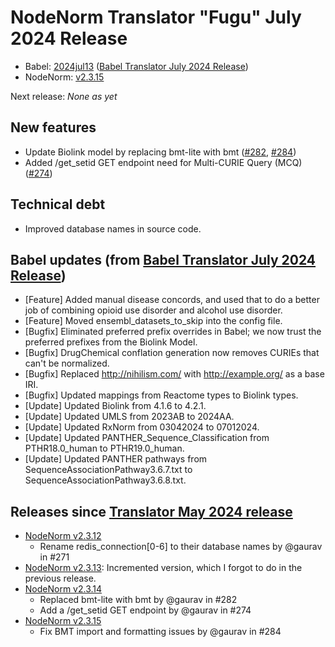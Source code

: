 # NodeNorm Translator "Fugu" July 2024 Release
- Babel: [2024jul13](https://stars.renci.org/var/babel_outputs/2024jul13/)
  ([Babel Translator July 2024 Release](https://github.com/TranslatorSRI/Babel/blob/master/releases/TranslatorFuguJuly2024.md))
- NodeNorm: [v2.3.15](https://github.com/TranslatorSRI/NodeNormalization/releases/tag/v2.3.15)

Next release: _None as yet_

## New features
* Update Biolink model by replacing bmt-lite with bmt ([#282](https://github.com/TranslatorSRI/NodeNormalization/pull/282),
  [#284](https://github.com/TranslatorSRI/NodeNormalization/pull/284))
* Added /get_setid GET endpoint need for Multi-CURIE Query (MCQ)  ([#274](https://github.com/TranslatorSRI/NodeNormalization/pull/274))

## Technical debt
* Improved database names in source code.

## Babel updates (from [Babel Translator July 2024 Release](https://github.com/TranslatorSRI/Babel/blob/master/releases/TranslatorFuguJuly2024.md))
* [Feature] Added manual disease concords, and used that to do a better job of combining opioid use disorder and alcohol use disorder.
* [Feature] Moved ensembl_datasets_to_skip into the config file.
* [Bugfix] Eliminated preferred prefix overrides in Babel; we now trust the preferred prefixes from the Biolink Model.
* [Bugfix] DrugChemical conflation generation now removes CURIEs that can't be normalized.
* [Bugfix] Replaced http://nihilism.com/ with http://example.org/ as a base IRI.
* [Bugfix] Updated mappings from Reactome types to Biolink types.
* [Update] Updated Biolink from 4.1.6 to 4.2.1.
* [Update] Updated UMLS from 2023AB to 2024AA.
* [Update] Updated RxNorm from 03042024 to 07012024.
* [Update] Updated PANTHER_Sequence_Classification from PTHR18.0_human to PTHR19.0_human.
* [Update] Updated PANTHER pathways from SequenceAssociationPathway3.6.7.txt to SequenceAssociationPathway3.6.8.txt.

## Releases since [Translator May 2024 release](TranslatorMay2024.md)
* [NodeNorm v2.3.12](https://github.com/TranslatorSRI/NodeNormalization/releases/tag/v2.3.12)
  * Rename redis_connection[0-6] to their database names by @gaurav in #271
* [NodeNorm v2.3.13](https://github.com/TranslatorSRI/NodeNormalization/releases/tag/v2.3.13): Incremented version,
  which I forgot to do in the previous release.
* [NodeNorm v2.3.14](https://github.com/TranslatorSRI/NodeNormalization/releases/tag/v2.3.14)
  * Replaced bmt-lite with bmt by @gaurav in #282
  * Add a /get_setid GET endpoint by @gaurav in #274
* [NodeNorm v2.3.15](https://github.com/TranslatorSRI/NodeNormalization/releases/tag/v2.3.15)
  * Fix BMT import and formatting issues by @gaurav in #284
